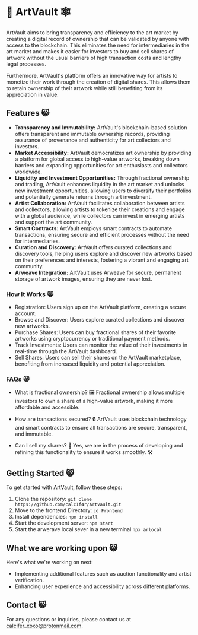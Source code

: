# 🎨 ArtVault 🕸️

ArtVault aims to bring transparency and efficiency to the art market by creating a digital record of ownership that can be validated by anyone with access to the blockchain. This eliminates the need for intermediaries in the art market and makes it easier for investors to buy and sell shares of artwork without the usual barriers of high transaction costs and lengthy legal processes.

Furthermore, ArtVault's platform offers an innovative way for artists to monetize their work through the creation of digital shares. This allows them to retain ownership of their artwork while still benefiting from its appreciation in value.

## Features 😸

- **Transparency and Immutability:** ArtVault's blockchain-based solution offers transparent and immutable ownership records, providing assurance of provenance and authenticity for art collectors and investors.
- **Market Accessibility:** ArtVault democratizes art ownership by providing a platform for global access to high-value artworks, breaking down barriers and expanding opportunities for art enthusiasts and collectors worldwide.
- **Liquidity and Investment Opportunities:** Through fractional ownership and trading, ArtVault enhances liquidity in the art market and unlocks new investment opportunities, allowing users to diversify their portfolios and potentially generate returns through art investment.
- **Artist Collaboration:** ArtVault facilitates collaboration between artists and collectors, allowing artists to tokenize their creations and engage with a global audience, while collectors can invest in emerging artists and support the art community.
- **Smart Contracts:** ArtVault employs smart contracts to automate transactions, ensuring secure and efficient processes without the need for intermediaries.
- **Curation and Discovery:** ArtVault offers curated collections and discovery tools, helping users explore and discover new artworks based on their preferences and interests, fostering a vibrant and engaging art community.
- **Arweave Integration:** ArtVault uses Arweave for secure, permanent storage of artwork images, ensuring they are never lost.

### How It Works 😸

- Registration: Users sign up on the ArtVault platform, creating a secure account.
- Browse and Discover: Users explore curated collections and discover new artworks.
- Purchase Shares: Users can buy fractional shares of their favorite artworks using cryptocurrency or traditional payment methods.
- Track Investments: Users can monitor the value of their investments in real-time through the ArtVault dashboard.
- Sell Shares: Users can sell their shares on the ArtVault marketplace, benefiting from increased liquidity and potential appreciation.

### FAQs 😸

- What is fractional ownership? 🖼️
  Fractional ownership allows multiple investors to own a share of a high-value artwork, making it more affordable and accessible.

- How are transactions secured? 🔒
  ArtVault uses blockchain technology and smart contracts to ensure all transactions are secure, transparent, and immutable.

- Can I sell my shares? 🤔
  Yes, we are in the process of developing and refining this functionality to ensure it works smoothly. 🛠️

## Getting Started 😸

To get started with ArtVault, follow these steps:

1. Clone the repository: `git clone https://github.com/calc1f4r/Artvault.git`
2. Move to the frontend Directory: `cd Frontend`
3. Install dependencies: `npm install`
4. Start the development server: `npm start`
5. Start the arwerave local sever in a new terminal `npx arlocal`

## What we are working upon 😸

Here's what we're working on next:

- Implementing additional features such as auction functionality and artist verification.
- Enhancing user experience and accessibility across different platforms.

## Contact 😸

For any questions or inquiries, please contact us at [calcifer_xoxo@protonmail.com](mailto:calcifer_xoxo@protonmail.com).
